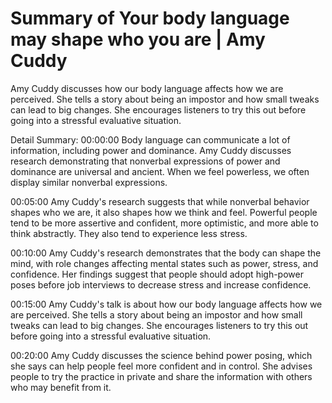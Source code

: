# Summary of Your body language may shape who you are | Amy Cuddy

Amy Cuddy discusses how our body language affects how we are perceived. She tells a story about being an impostor and how small tweaks can lead to big changes. She encourages listeners to try this out before going into a stressful evaluative situation.

Detail Summary: 
00:00:00
Body language can communicate a lot of information, including power and dominance. Amy Cuddy discusses research demonstrating that nonverbal expressions of power and dominance are universal and ancient. When we feel powerless, we often display similar nonverbal expressions.

00:05:00
Amy Cuddy's research suggests that while nonverbal behavior shapes who we are, it also shapes how we think and feel. Powerful people tend to be more assertive and confident, more optimistic, and more able to think abstractly. They also tend to experience less stress.

00:10:00
Amy Cuddy's research demonstrates that the body can shape the mind, with role changes affecting mental states such as power, stress, and confidence. Her findings suggest that people should adopt high-power poses before job interviews to decrease stress and increase confidence.

00:15:00
Amy Cuddy's talk is about how our body language affects how we are perceived. She tells a story about being an impostor and how small tweaks can lead to big changes. She encourages listeners to try this out before going into a stressful evaluative situation.

00:20:00
Amy Cuddy discusses the science behind power posing, which she says can help people feel more confident and in control. She advises people to try the practice in private and share the information with others who may benefit from it.


